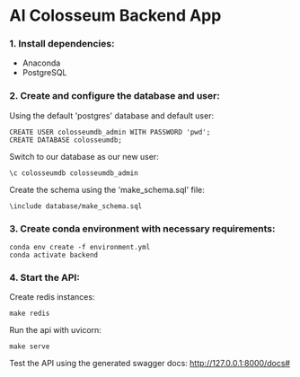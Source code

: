# AI Colosseum Backend App

### 1. Install dependencies:

* Anaconda
* PostgreSQL

### 2. Create and configure the database and user:

Using the default 'postgres' database and default user:

```mysql
CREATE USER colosseumdb_admin WITH PASSWORD 'pwd';
CREATE DATABASE colosseumdb;
```

Switch to our database as our new user:

```
\c colosseumdb colosseumdb_admin
```

Create the schema using the 'make_schema.sql' file:

```
\include database/make_schema.sql
```

### 3. Create conda environment with necessary requirements:

```
conda env create -f environment.yml
conda activate backend
```

### 4. Start the API:

Create redis instances:

```
make redis
```

Run the api with uvicorn:

```
make serve
```

Test the API using the generated swagger docs: http://127.0.0.1:8000/docs# 